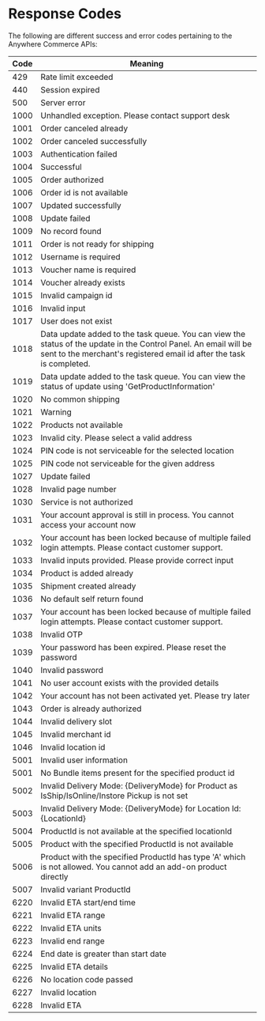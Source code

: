 # Response Codes
The following are different success and error codes pertaining to the Anywhere Commerce APIs:


Code | Meaning
---- | -------
429 | Rate limit exceeded
440 | Session expired
500 | Server error
1000 | Unhandled exception. Please contact support desk 
1001 | Order canceled already
1002 | Order canceled successfully
1003 | Authentication failed
1004 | Successful
1005 | Order authorized
1006 | Order id is not available
1007 | Updated successfully
1008 | Update failed
1009 | No record found
1011 | Order is not ready for shipping
1012 | Username is required
1013 | Voucher name is required
1014 | Voucher already exists
1015 | Invalid campaign id
1016 | Invalid input
1017 | User does not exist
1018 | Data update added to the task queue. You can view the status of the update in the Control Panel. An email will be sent to the merchant's registered email id after the task is completed.
1019 | Data update added to the task queue. You can view the status of update using 'GetProductInformation' 
1020 | No common shipping
1021 | Warning
1022 | Products not available
1023 | Invalid city. Please select a valid address
1024 | PIN code is not serviceable for the selected location
1025 | PIN code not serviceable for the given address
1027 | Update failed
1028 | Invalid page number
1030 | Service is not authorized
1031 | Your account approval is still in process. You cannot access your account now
1032 | Your account has been locked because of multiple failed login attempts.  Please contact customer support.
1033 | Invalid inputs provided. Please provide correct input
1034 | Product is added already
1035 | Shipment created already 
1036 | No default self return found
1037 | Your account has been locked because of multiple failed login attempts.  Please contact customer support.
1038 | Invalid OTP
1039 | Your password has been expired. Please reset the password
1040 | Invalid password
1041 | No user account exists with the provided details
1042 | Your account has not been activated yet. Please try later
1043 | Order is already authorized
1044 | Invalid delivery slot
1045 | Invalid merchant id
1046 | Invalid location id
5001 | Invalid user information
5001 | No Bundle items present for the specified product id
5002 | Invalid Delivery Mode: {DeliveryMode} for Product as IsShip/IsOnline/Instore Pickup is not set
5003 | Invalid Delivery Mode: {DeliveryMode} for Location Id: {LocationId}
5004 | ProductId is not available at the specified locationId
5005 | Product with the specified ProductId is not available
5006 | Product with the specified ProductId has type 'A' which is not allowed. You cannot add an add-on product directly
5007 | Invalid variant ProductId
6220 | Invalid ETA start/end time
6221 | Invalid ETA range
6222 | Invalid ETA units
6223 | Invalid end range
6224 | End date is greater than start date
6225 | Invalid ETA details
6226 | No location code passed
6227 | Invalid location
6228 | Invalid ETA

